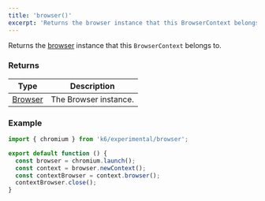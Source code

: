 ```yaml
---
title: 'browser()'
excerpt: 'Returns the browser instance that this BrowserContext belongs to.'
---
```


Returns the [browser](/javascript-api/k6-browser/api/browser) instance that this `BrowserContext` belongs to.


### Returns

| Type                                            | Description             |
| ----------------------------------------------  | ----------------------- |
| [Browser](/javascript-api/k6-browser/api/browser/) | The Browser instance.   |


### Example

<CodeGroup labels={[]}>

```javascript
import { chromium } from 'k6/experimental/browser';

export default function () {
  const browser = chromium.launch();
  const context = browser.newContext();
  const contextBrowser = context.browser();
  contextBrowser.close();
}
```

</CodeGroup>
